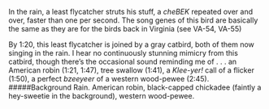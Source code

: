 In the rain, a least flycatcher struts his stuff, a _cheBEK_ repeated over and over, faster than one per second. The song genes of this bird are basically the same as they are for the birds back in Virginia (see VA-54, VA-55)

By 1:20, this least flycatcher is joined by a gray catbird, both of them now singing in the rain. I hear no continuously stunning mimicry from this catbird, though there’s the occasional sound reminding me of . . . an American robin (1:21, 1:47), tree swallow (1:41), a _Klee-yer!_ call of a flicker (1:50), a perfect _bzeeyeer_ of a western wood-pewee (2:45).
#####Background
Rain. American robin, black-capped chickadee (faintly a hey-sweetie in the background), western wood-pewee.
